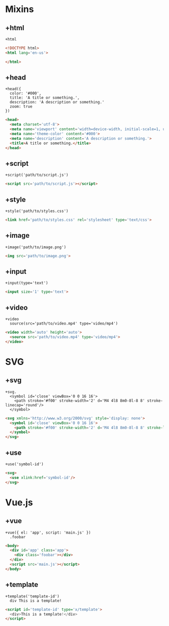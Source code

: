 # Mixins

## +html
```jade
+html
```

```html
<!DOCTYPE html>
<html lang='en-us'>

</html>
```

## +head
```jade
+head({
  color: '#000',
  title: 'A title or something.',
  description: 'A description or something.'
  zoom: true
})
```

```html
<head>
  <meta charset='utf-8'>
  <meta name='viewport' content='width=device-width, initial-scale=1, user-scalable=0'>
  <meta name='theme-color' content='#000'>
  <meta name='description' content='A description or something.'>
  <title>A title or something.</title>
</head>
```

## +script

```jade
+script('path/to/script.js')
```

```html
<script src='path/to/script.js'></script>
```

## +style

```jade
+style('path/to/styles.css')
```

```html
<link href='path/to/styles.css' rel='stylesheet' type='text/css'>
```

## +image

```jade
+image('path/to/image.png')
```

```html
<img src='path/to/image.png'>
```

## +input

```jade
+input(type='text')
```

```html
<input size='1' type='text'>
```

## +video

```jade
+video
  source(src='path/to/video.mp4' type='video/mp4')
```

```html
<video width='auto' height='auto'>
  <source src='path/to/video.mp4' type='video/mp4'>
</video>
```

# SVG

## +svg

```jade
+svg.
  <symbol id='close' viewBox='0 0 16 16'>
    <path stroke='#f00' stroke-width='2' d='M4 4l8 8m0-8l-8 8' stroke-linecap='round'/>
  </symbol>
```

```html
<svg xmlns='http://www.w3.org/2000/svg' style='display: none'>
  <symbol id='close' viewBox='0 0 16 16'>
    <path stroke='#f00' stroke-width='2' d='M4 4l8 8m0-8l-8 8' stroke-linecap='round'/>
  </symbol>
</svg>
```

## +use

```jade
+use('symbol-id')
```

```html
<svg>
  <use xlink:href='symbol-id'/>
</svg>
```

# Vue.js

## +vue

```jade
+vue({ el: 'app', script: 'main.js' })
  .foobar
```

```html
<body>
  <div id='app' class='app'>
    <div class='foobar'></div>
  </div>
  <script src='main.js'></script>
</body>
```

## +template

```jade
+template('template-id')
  div This is a template!
```

```html
<script id='template-id' type='x/template'>
  <div>This is a template!</div>
</script>
```
